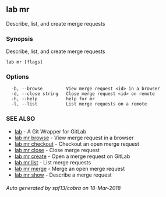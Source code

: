 ## lab mr

Describe, list, and create merge requests

### Synopsis

Describe, list, and create merge requests

```
lab mr [flags]
```

### Options

```
  -b, --browse         View merge request <id> in a browser
  -d, --close string   Close merge request <id> on remote
  -h, --help           help for mr
  -l, --list           List merge requests on a remote
```

### SEE ALSO

* [lab](index.md)	 - A Git Wrapper for GitLab
* [lab mr browse](lab_mr_browse.md)	 - View merge request in a browser
* [lab mr checkout](lab_mr_checkout.md)	 - Checkout an open merge request
* [lab mr close](lab_mr_close.md)	 - Close merge request
* [lab mr create](lab_mr_create.md)	 - Open a merge request on GitLab
* [lab mr list](lab_mr_list.md)	 - List merge requests
* [lab mr merge](lab_mr_merge.md)	 - Merge an open merge request
* [lab mr show](lab_mr_show.md)	 - Describe a merge request

###### Auto generated by spf13/cobra on 18-Mar-2018
